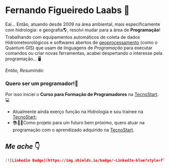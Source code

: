 # Fernando Figueiredo Laabs 🤟
Eaí... Então, atuando desde 2009 na área ambiental, mais especificamente com hidrologia💧 e geografia🌎, resolvi mudar para a área de **Programação**! Trabalhando com equipamentos automáticos de coleta de dados Hidrometeorológicos e softwares abertos de [geoprocessamento](https://pt.wikipedia.org/wiki/Geoprocessamento) (como o Quantum GIS) que usam de linguagens de _Programação_ para executar comandos ou criar novas ferramentas, acabei despertando o interesse pela programação... 🖥️

*Então, Resumindo:*
### Quero ser um programador!👊

Por isso iniciei o **Curso para Formação de Programadores** na [TecnoStart](https://github.com/tecno-start). 💻

-  Atualmente ainda exerço função na Hidrologia e sou trainee na [TecnoStart](https://github.com/tecno-start);
- 📚📙📓Como projeto para um futuro bem próximo, quero atuar na programação com o aprendizado adquirido na [TecnoStart](https://www.linkedin.com/company/escolatecnostart/mycompany/).
 
 ## _Me ache_ 👇
```markdown
[![Linkedin Badge](https://img.shields.io/badge/-LinkedIn-blue?style=flat-square&logo=Linkedin&logoColor=white&link=https://www.linkedin.com/in/fernando-f-6828553b/)](https://www.linkedin.com/in/fernando-f-6828553b/)
